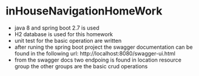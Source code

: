 # inHouseNavigationHomeWork
- java 8 and spring boot 2.7 is used
- H2 database is used for this homework
- unit test for the basic operation are written
- after runing the spring boot project the swagger documentation can be found in the following url:
http://localhost:8080/swagger-ui.html
- from the swagger docs two endpoing is found in location resource group the other groups are the basic crud operations
